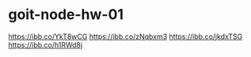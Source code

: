 # goit-node-hw-01

https://ibb.co/YkT8wCG
https://ibb.co/zNqbxm3
https://ibb.co/jkdxTSG
https://ibb.co/h1RWd8j
